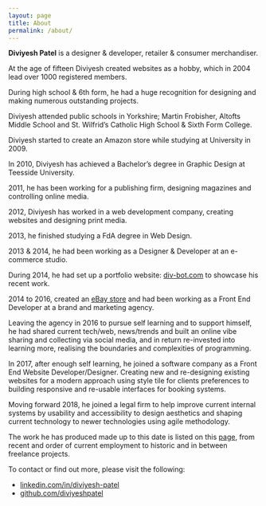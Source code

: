 ```yaml
---
layout: page
title: About
permalink: /about/
---
```


<strong>Diviyesh Patel</strong> is a designer & developer, retailer & consumer merchandiser.

At the age of fifteen Diviyesh created websites as a hobby, which in 2004 lead over 1000 registered members.

During high school & 6th form, he had a huge recognition for designing and making numerous outstanding projects.

Diviyesh attended public schools in Yorkshire; Martin Frobisher, Altofts Middle School and St. Wilfrid’s Catholic High School & Sixth Form College.

Diviyesh started to create an Amazon store while studying at University in 2009.

In 2010, Diviyesh has achieved a Bachelor’s degree in Graphic Design at Teesside University.

2011, he has been working for a publishing firm, designing magazines and controlling online media.

2012, Diviyesh has worked in a web development company, creating websites and designing print media.

2013, he finished studying a FdA degree in Web Design.

2013 & 2014, he had been working as a Designer & Developer at an e-commerce studio.

During 2014, he had set up a portfolio website: <a title="www.div-bot.com" href="https://div-bot.com">div-bot.com</a> to showcase his recent work.

2014 to 2016, created an <a title="www.dpstore.co.uk" href="https://dpstore.co.uk">eBay store</a> and had been working as a Front End Developer at a brand and marketing agency.

Leaving the agency in 2016 to pursue self learning and to support himself, he had shared current tech/web, news/trends and built an online vibe sharing and collecting via social media, and in return re-invested into learning more, realising the boundaries and complexities of programming.

In 2017, after enough self learning, he joined a software company as a Front End Website Developer/Designer. Creating new and re-designing existing websites for a modern approach using style tile for clients preferences to building responsive and re-usable interfaces for booking systems.

Moving forward 2018, he joined a legal firm to help improve current internal systems by usability and accessibility to design aesthetics and shaping current technology to newer technologies using agile methodology.

The work he has produced made up to this date is listed on this <a title="List of websites" href="/list-of-websites">page</a>, from recent and order of current employment to historic and in between freelance projects.

To contact or find out more, please visit the following:

<ul>
<li><a title="LinkedIn Profile" href="https://linkedin.com/in/diviyesh-patel">linkedin.com/in/diviyesh-patel</a></li>
<li><a title="GitHub Profile" href="https://github.com/diviyeshpatel">github.com/diviyeshpatel</a></li>
</ul>

<!-- 
This is the base Jekyll theme. You can find out more info about customizing your Jekyll theme, as well as basic Jekyll usage documentation at [jekyllrb.com](https://jekyllrb.com/)

You can find the source code for Minima at GitHub:
[jekyll][jekyll-organization] /
[minima](https://github.com/jekyll/minima)

You can find the source code for Jekyll at GitHub:
[jekyll][jekyll-organization] /
[jekyll](https://github.com/jekyll/jekyll)


[jekyll-organization]: https://github.com/jekyll
--> 
